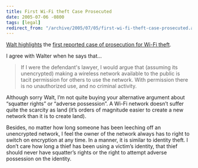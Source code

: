 ```yaml
---
title: First Wi-Fi theft Case Prosecuted
date: 2005-07-06 -0800
tags: [legal]
redirect_from: "/archive/2005/07/05/first-wi-fi-theft-case-prosecuted.aspx/"
---
```


[Walt
highlights](http://spaces.msn.com/members/waltimate/Blog/cns!1pCvw_V_FwCgTXneX4GXlXLw!381.entry)
the [first reported case of prosecution for Wi-Fi
theft](http://news.yahoo.com/news?tmpl=story&cid=562&e=1&u=/ap/techbits_wi_fi_theft).

I agree with Walter when he says that...

> If I were the defendant's lawyer, I would argue that (assuming its
> unencrypted) making a wireless network available to the public is
> tacit permission for others to use the network. With permission there
> is no unauthorized use, and no criminal activity.

Although sorry Walt, I’m not quite buying your alternative argument
about “squatter rights” or “adverse possession”. A Wi-Fi network doesn’t
suffer quite the scarcity as land (it’s orders of magnitude easier to
create a new network than it is to create land).

Besides, no matter how long someone has been leeching off an unencrypted
network, I feel the owner of the network always has to right to switch
on encryption at any time. In a manner, it is similar to identity theft.
I don’t care how long a thief has been using a victim’s identity, that
thief should never have squatter’s rights or the right to attempt
adverse possession on the identity.

